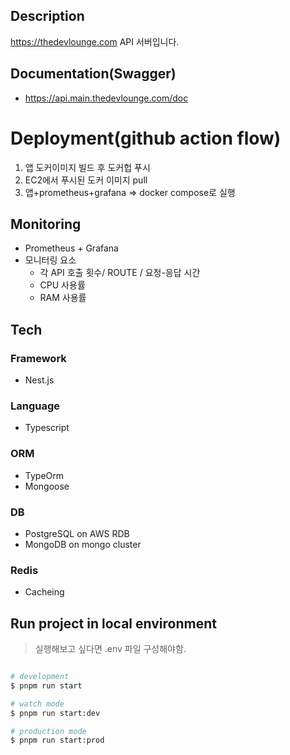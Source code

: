 ## Description

https://thedevlounge.com API 서버입니다.

## Documentation(Swagger)

- https://api.main.thedevlounge.com/doc

# Deployment(github action flow)
1. 앱 도커이미지 빌드 후 도커헙 푸시
2. EC2에서 푸시된 도커 이미지 pull
3. 앱+prometheus+grafana => docker compose로 실행

## Monitoring
- Prometheus + Grafana
- 모니터링 요소
    - 각 API 호출 횟수/ ROUTE / 요청-응답 시간
    - CPU 사용률
    - RAM 사용률

## Tech
### Framework
- Nest.js

### Language
- Typescript

### ORM
- TypeOrm
- Mongoose
  
### DB
- PostgreSQL on AWS RDB
- MongoDB on mongo cluster

### Redis
- Cacheing



## Run project in local environment

> 실행해보고 싶다면 .env 파일 구성해야함.

```bash

# development
$ pnpm run start

# watch mode
$ pnpm run start:dev

# production mode
$ pnpm run start:prod
```

